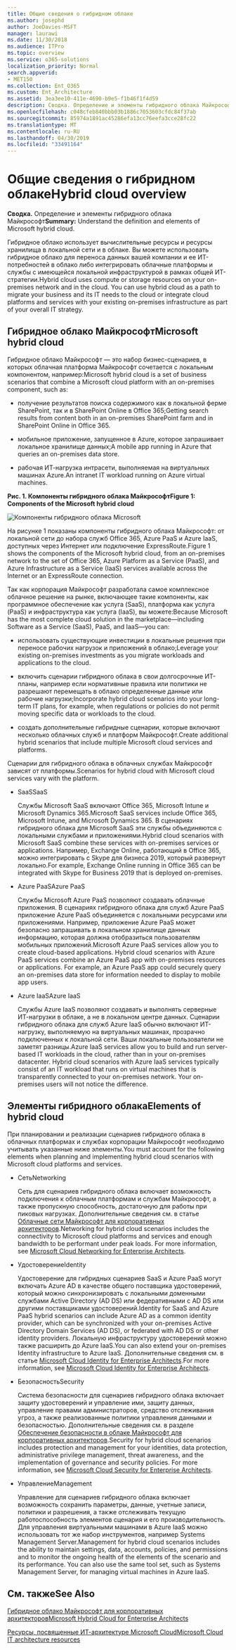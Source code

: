 ```yaml
---
title: Общие сведения о гибридном облаке
ms.author: josephd
author: JoeDavies-MSFT
manager: laurawi
ms.date: 11/30/2018
ms.audience: ITPro
ms.topic: overview
ms.service: o365-solutions
localization_priority: Normal
search.appverid:
- MET150
ms.collection: Ent_O365
ms.custom: Ent_Architecture
ms.assetid: 3ea3ee10-411e-4690-b9e5-f1b46f1f4d59
description: Сводка. Определение и элементы гибридного облака Майкрософт
ms.openlocfilehash: c048cfeb840bbb03b1886c7053603cfdc84f37ab
ms.sourcegitcommit: 85974a1891ac45286efa13cc76eefa3cce28fc22
ms.translationtype: MT
ms.contentlocale: ru-RU
ms.lasthandoff: 04/30/2019
ms.locfileid: "33491164"
---
```

# <a name="hybrid-cloud-overview"></a><span data-ttu-id="66646-103">Общие сведения о гибридном облаке</span><span class="sxs-lookup"><span data-stu-id="66646-103">Hybrid cloud overview</span></span>

 <span data-ttu-id="66646-104">**Сводка.** Определение и элементы гибридного облака Майкрософт</span><span class="sxs-lookup"><span data-stu-id="66646-104">**Summary:** Understand the definition and elements of Microsoft hybrid cloud.</span></span>
  
<span data-ttu-id="66646-p101">Гибридное облако использует вычислительные ресурсы и ресурсы хранилища в локальной сети и в облаке. Вы можете использовать гибридное облако для переноса данных вашей компании и ее ИТ-потребностей в облако либо интегрировать облачные платформы и службы с имеющейся локальной инфраструктурой в рамках общей ИТ-стратегии.</span><span class="sxs-lookup"><span data-stu-id="66646-p101">Hybrid cloud uses compute or storage resources on your on-premises network and in the cloud. You can use hybrid cloud as a path to migrate your business and its IT needs to the cloud or integrate cloud platforms and services with your existing on-premises infrastructure as part of your overall IT strategy.</span></span>
  
## <a name="microsoft-hybrid-cloud"></a><span data-ttu-id="66646-107">Гибридное облако Майкрософт</span><span class="sxs-lookup"><span data-stu-id="66646-107">Microsoft hybrid cloud</span></span>

<span data-ttu-id="66646-108">Гибридное облако Майкрософт — это набор бизнес-сценариев, в которых облачная платформа Майкрософт сочетается с локальным компонентом, например:</span><span class="sxs-lookup"><span data-stu-id="66646-108">Microsoft hybrid cloud is a set of business scenarios that combine a Microsoft cloud platform with an on-premises component, such as:</span></span> 
  
- <span data-ttu-id="66646-109">получение результатов поиска содержимого как в локальной ферме SharePoint, так и в SharePoint Online в Office 365;</span><span class="sxs-lookup"><span data-stu-id="66646-109">Getting search results from content both in an on-premises SharePoint farm and in SharePoint Online in Office 365.</span></span>
    
- <span data-ttu-id="66646-110">мобильное приложение, запущенное в Azure, которое запрашивает локальное хранилище данных;</span><span class="sxs-lookup"><span data-stu-id="66646-110">A mobile app running in Azure that queries an on-premises data store.</span></span>
    
- <span data-ttu-id="66646-111">рабочая ИТ-нагрузка интрасети, выполняемая на виртуальных машинах Azure.</span><span class="sxs-lookup"><span data-stu-id="66646-111">An intranet IT workload running on Azure virtual machines.</span></span>
    
<span data-ttu-id="66646-112">**Рис. 1. Компоненты гибридного облака Майкрософт**</span><span class="sxs-lookup"><span data-stu-id="66646-112">**Figure 1: Components of the Microsoft hybrid cloud**</span></span>

![Компоненты гибридного облака Microsoft](media/Hybrid-Poster/MS-Hybrid-Cloud.png)
  
<span data-ttu-id="66646-114">На рисунке 1 показаны компоненты гибридного облака Майкрософт: от локальной сети до набора служб Office 365, Azure PaaS и Azure IaaS, доступных через Интернет или подключение ExpressRoute.</span><span class="sxs-lookup"><span data-stu-id="66646-114">Figure 1 shows the components of the Microsoft hybrid cloud, from an on-premises network to the set of Office 365, Azure Platform as a Service (PaaS), and Azure Infrastructure as a Service (IaaS) services available across the Internet or an ExpressRoute connection.</span></span>
  
<span data-ttu-id="66646-115">Так как корпорация Майкрософт разработала самое комплексное облачное решение на рынке, включающее такие компоненты, как программное обеспечение как услуга (SaaS), платформа как услуга (PaaS) и инфраструктура как услуга (IaaS), вы можете:</span><span class="sxs-lookup"><span data-stu-id="66646-115">Because Microsoft has the most complete cloud solution in the marketplace—including Software as a Service (SaaS), PaaS, and IaaS—you can:</span></span>
  
- <span data-ttu-id="66646-116">использовать существующие инвестиции в локальные решения при переносе рабочих нагрузок и приложений в облако;</span><span class="sxs-lookup"><span data-stu-id="66646-116">Leverage your existing on-premises investments as you migrate workloads and applications to the cloud.</span></span>
    
- <span data-ttu-id="66646-117">включить сценарии гибридного облака в свои долгосрочные ИТ-планы, например если нормативные правила или политики не разрешают перемещать в облако определенные данные или рабочие нагрузки;</span><span class="sxs-lookup"><span data-stu-id="66646-117">Incorporate hybrid cloud scenarios into your long-term IT plans, for example, when regulations or policies do not permit moving specific data or workloads to the cloud.</span></span>
    
- <span data-ttu-id="66646-118">создать дополнительные гибридные сценарии, которые включают несколько облачных служб и платформ Майкрософт.</span><span class="sxs-lookup"><span data-stu-id="66646-118">Create additional hybrid scenarios that include multiple Microsoft cloud services and platforms.</span></span>
    
<span data-ttu-id="66646-119">Сценарии для гибридного облака в облачных службах Майкрософт зависят от платформы.</span><span class="sxs-lookup"><span data-stu-id="66646-119">Scenarios for hybrid cloud with Microsoft cloud services vary with the platform.</span></span>
  
- <span data-ttu-id="66646-120">SaaS</span><span class="sxs-lookup"><span data-stu-id="66646-120">SaaS</span></span>
    
    <span data-ttu-id="66646-121">Службы Microsoft SaaS включают Office 365, Microsoft Intune и Microsoft Dynamics 365.</span><span class="sxs-lookup"><span data-stu-id="66646-121">Microsoft SaaS services include Office 365, Microsoft Intune, and Microsoft Dynamics 365.</span></span> <span data-ttu-id="66646-122">В сценариях гибридного облака для Microsoft SaaS эти службы объединяются с локальными службами и приложениями.</span><span class="sxs-lookup"><span data-stu-id="66646-122">Hybrid cloud scenarios with Microsoft SaaS combine these services with on-premises services or applications.</span></span> <span data-ttu-id="66646-123">Например, Exchange Online, работающий в Office 365, можно интегрировать с Skype для бизнеса 2019, который развернут локально.</span><span class="sxs-lookup"><span data-stu-id="66646-123">For example, Exchange Online running in Office 365 can be integrated with Skype for Business 2019 that is deployed on-premises.</span></span>
    
- <span data-ttu-id="66646-124">Azure PaaS</span><span class="sxs-lookup"><span data-stu-id="66646-124">Azure PaaS</span></span>
    
    <span data-ttu-id="66646-p103">Службы Microsoft Azure PaaS позволяют создавать облачные приложения. В сценариях гибридного облака для служб Azure PaaS приложение Azure PaaS объединяется с локальными ресурсами или приложениями. Например, приложение Azure PaaS может безопасно запрашивать в локальном хранилище данных информацию, которая должна отобразиться пользователям мобильных приложений.</span><span class="sxs-lookup"><span data-stu-id="66646-p103">Microsoft Azure PaaS services allow you to create cloud-based applications. Hybrid cloud scenarios with Azure PaaS services combine an Azure PaaS app with on-premises resources or applications. For example, an Azure PaaS app could securely query an on-premises data store for information needed to display to mobile app users.</span></span>
    
- <span data-ttu-id="66646-128">Azure IaaS</span><span class="sxs-lookup"><span data-stu-id="66646-128">Azure IaaS</span></span>
    
    <span data-ttu-id="66646-p104">Службы Azure IaaS позволяют создавать и выполнять серверные ИТ-нагрузки в облаке, а не в локальном центре данных. Сценарии гибридного облака для служб Azure IaaS обычно включают ИТ-нагрузку, выполняемую на виртуальных машинах, прозрачно подключенных к локальной сети. Ваши локальные пользователи не заметят разницы.</span><span class="sxs-lookup"><span data-stu-id="66646-p104">Azure IaaS services allow you to build and run server-based IT workloads in the cloud, rather than in your on-premises datacenter. Hybrid cloud scenarios with Azure IaaS services typically consist of an IT workload that runs on virtual machines that is transparently connected to your on-premises network. Your on-premises users will not notice the difference.</span></span>
    
## <a name="elements-of-hybrid-cloud"></a><span data-ttu-id="66646-132">Элементы гибридного облака</span><span class="sxs-lookup"><span data-stu-id="66646-132">Elements of hybrid cloud</span></span>

<span data-ttu-id="66646-133">При планировании и реализации сценариев гибридного облака в облачных платформах и службах корпорации Майкрософт необходимо учитывать указанные ниже элементы.</span><span class="sxs-lookup"><span data-stu-id="66646-133">You must account for the following elements when planning and implementing hybrid cloud scenarios with Microsoft cloud platforms and services.</span></span>
  
- <span data-ttu-id="66646-134">Сеть</span><span class="sxs-lookup"><span data-stu-id="66646-134">Networking</span></span>
    
    <span data-ttu-id="66646-p105">Сеть для сценариев гибридного облака включает возможность подключения к облачным платформам и службам Майкрософт, а также пропускную способность, достаточную для работы при пиковых нагрузках. Дополнительные сведения см. в статье [Облачные сети Майкрософт для корпоративных архитекторов](microsoft-cloud-networking-for-enterprise-architects.md).</span><span class="sxs-lookup"><span data-stu-id="66646-p105">Networking for hybrid cloud scenarios includes the connectivity to Microsoft cloud platforms and services and enough bandwidth to be performant under peak loads. For more information, see [Microsoft Cloud Networking for Enterprise Architects](microsoft-cloud-networking-for-enterprise-architects.md).</span></span>
    
- <span data-ttu-id="66646-137">Удостоверение</span><span class="sxs-lookup"><span data-stu-id="66646-137">Identity</span></span>
    
    <span data-ttu-id="66646-138">Удостоверение для гибридных сценариев SaaS и Azure PaaS могут включать Azure AD в качестве общего поставщика удостоверений, который можно синхронизировать с локальными доменными службами Active Directory (AD DS) или федеративными с AD DS или другими поставщиками удостоверений.</span><span class="sxs-lookup"><span data-stu-id="66646-138">Identity for SaaS and Azure PaaS hybrid scenarios can include Azure AD as a common identity provider, which can be synchronized with your on-premises Active Directory Domain Services (AD DS), or federated with AD DS or other identity providers.</span></span> <span data-ttu-id="66646-139">Локальную инфраструктуру удостоверений можно также расширить до Azure IaaS.</span><span class="sxs-lookup"><span data-stu-id="66646-139">You can also extend your on-premises Identity infrastructure to Azure IaaS.</span></span> <span data-ttu-id="66646-140">Дополнительные сведения см. в статье [Microsoft Cloud Identity for Enterprise Architects](microsoft-cloud-it-architecture-resources.md#identity).</span><span class="sxs-lookup"><span data-stu-id="66646-140">For more information, see [Microsoft Cloud Identity for Enterprise Architects](microsoft-cloud-it-architecture-resources.md#identity).</span></span>
    
- <span data-ttu-id="66646-141">Безопасность</span><span class="sxs-lookup"><span data-stu-id="66646-141">Security</span></span>
    
    <span data-ttu-id="66646-p107">Система безопасности для сценариев гибридного облака включает защиту удостоверений и управление ими, защиту данных, управление правами администраторов, средство отслеживания угроз, а также реализованные политики управления данными и безопасностью. Дополнительные сведения см. в разделе [Обеспечение безопасности в облаке Майкрософт для корпоративных архитекторов](microsoft-cloud-it-architecture-resources.md#security).</span><span class="sxs-lookup"><span data-stu-id="66646-p107">Security for hybrid cloud scenarios includes protection and management for your identities, data protection, administrative privilege management, threat awareness, and the implementation of governance and security policies. For more information, see [Microsoft Cloud Security for Enterprise Architects](microsoft-cloud-it-architecture-resources.md#security).</span></span>
    
- <span data-ttu-id="66646-144">Управление</span><span class="sxs-lookup"><span data-stu-id="66646-144">Management</span></span>
    
    <span data-ttu-id="66646-p108">Управление для сценариев гибридного облака включает возможность сохранить параметры, данные, учетные записи, политики и разрешения, а также отслеживать текущую работоспособность элементов сценария и его производительность. Для управления виртуальными машинами в Azure IaaS можно использовать тот же набор инструментов, например Systems Management Server.</span><span class="sxs-lookup"><span data-stu-id="66646-p108">Management for hybrid cloud scenarios includes the ability to maintain settings, data, accounts, policies, and permissions and to monitor the ongoing health of the elements of the scenario and its performance. You can also use the same tool set, such as Systems Management Server, for managing virtual machines in Azure IaaS.</span></span>
    
## <a name="see-also"></a><span data-ttu-id="66646-147">См. также</span><span class="sxs-lookup"><span data-stu-id="66646-147">See Also</span></span>

[<span data-ttu-id="66646-148">Гибридное облако Майкрософт для корпоративных архитекторов</span><span class="sxs-lookup"><span data-stu-id="66646-148">Microsoft Hybrid Cloud for Enterprise Architects</span></span>](microsoft-hybrid-cloud-for-enterprise-architects.md)
  
[<span data-ttu-id="66646-149">Ресурсы, посвященные ИТ-архитектуре Microsoft Cloud</span><span class="sxs-lookup"><span data-stu-id="66646-149">Microsoft Cloud IT architecture resources</span></span>](microsoft-cloud-it-architecture-resources.md)

